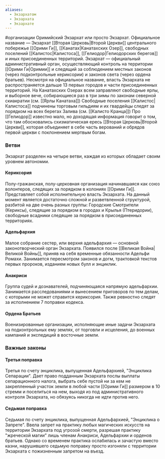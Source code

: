```yaml
---
aliases:
  - Экзархатом
  - Экзархата
  - Экзархате
---
```

#организации
Оримийский Экзархат или просто Экзархат. Официальное название — Экзархат [[Вторая Церковь|Второй Церкви]] центрального побережье [[Орими Ги]], [[Канатах|Канатахских Озер]], свободных поселений [[Калистос|Калистоса]], [[Гелиодор|Гелиодорских берегов]] и иных присоединенных территорий. 
Экзархат — официальный административный орган, осуществляющий контроль на территории [[Орими Ги|Оримии]] и следящий за соблюдением местных законов (через подконтрольные кериксории) и законов света (через ордена братьев). Несмотря на официальное название, власть Экзархата не распространяется дальше 13 первых городов и части присоединенных территорий. На Канатахских Озерах всем заправляют свободные ярлы, и выборное вече, собирающиеся раз в три зимы по законам северной скиакратии (см. [[Ярлы Канатаха]])
Свободные поселения [[Калистос|Калистоса]] подчинены торговым гильдиям и их гвардейцы следят за порядком на всех берегах Залива (см. [[Калисто Кранца]])
Про [[Гелиодор]] известно мало, но доходящая информация говорит о том, что там обосновались схизматическая ересь [[Вторая Церковь|Второй Церкви]], которая объединяет в себе часть верований и обрядов первой церкви с поклонением мертвым богам.

### Ветви
Экзархат разделен на четыре ветви, каждая из которых обладает своим уровнем автономии.

#### Кериксория
Полу-гражанская, полу-церковная организация начинавшаяся как союз волонтеров, следящих за порядком в колониях [[Орими Ги]]. Представляет собой исполнительную власть Экзархата. На данный момент является достаточно сложной и разветвленной структурой, разбитой на две очень разных группы: Городские Смотрители (Кериксы), следящие за порядком в городах и Крылья (Птеридории), свободные всадники следящие за порядком в присоединенных территориях.

#### Адельфархия
Малое собрание сестер, или верхня адельфархия — основной законотворческий орган Экзархата. Появился после [[Великая Война|Великой Войны]], приняв на себя временные обязанности Адельфи Ромахи. Занимается пересмотром законов и догм, трактовкой текстов первых пророков, изданием новых булл и энциклик.

#### Анакриси
Группа судей и дознавателей, подчиняющаяся напрямую адельфархии. Занимается расследованиями и вынесением приговоров по тем делам, с которыми не может справится кериксория. Также ревностно следят за исполнением 7 поправки кодекса.

#### Ордена Братьев
Военизированные организации, исполняющие иные задачи Экзархата на подконтрольных ему землях, от торговли и исцеления, до военных кампаний и экспедиций в восточные земли.

### Важные законы

#### Третья поправка
Третья по счету энциклика, выпущенная Адельфархией, "Энциклика Сепарации". Дает право подданным Экзархата послы выплаты сепарационного налога, выбрать себе пустой ни за кем не закрепленный участок земли в любой части [[Орими Ги]] размером в 10 стремм и поселиться на нем, выходя из под административного контроля Экзархата, но обязуясь никогда не идти против него.

#### Седьмая поправка
Седьмая по счету энциклика, выпущенная Адельфархией, "Энциклика о Запрете". Ввела запрет на практику любых магических искусств на территории Экзархата под угрозой смерти, разрешая практику "жреческой магии" лишь членам Анакриси, Адельфархии и орденов братьев. Однако со временем практика ослабилась и зачастую вместо казни, нарушившего седьмую поправку просто изгоняли с территории Экзархата с пожизненным запретом на въезд. 
